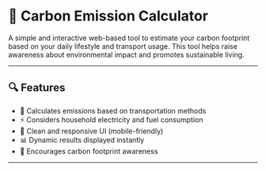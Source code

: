 # 🌱 Carbon Emission Calculator

A simple and interactive web-based tool to estimate your carbon footprint based on your daily lifestyle and transport usage. This tool helps raise awareness about environmental impact and promotes sustainable living.

---

## 🔍 Features

- 🚗 Calculates emissions based on transportation methods
- ⚡ Considers household electricity and fuel consumption
- 📱 Clean and responsive UI (mobile-friendly)
- 📊 Dynamic results displayed instantly
- 🌿 Encourages carbon footprint awareness

---


